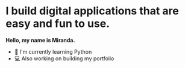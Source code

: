 # I build digital applications that are easy and fun to use.

**Hello, my name is Miranda.**

- 🐍 I'm currently learning Python 
- 💻 Also working on building my portfolio
